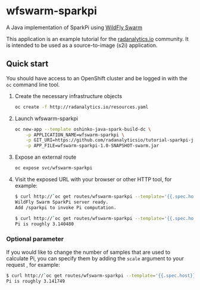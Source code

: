 # wfswarm-sparkpi
A Java implementation of SparkPi using [WildFly Swarm](http://wildfly-swarm.io/)

This application is an example tutorial for the
[radanalytics.io](http://radanalytics.io) community. It is intended to be
used as a source-to-image (s2i) application.

## Quick start

You should have access to an OpenShift cluster and be logged in with the
`oc` command line tool.

1. Create the necessary infrastructure objects
   ```bash
   oc create -f http://radanalytics.io/resources.yaml
   ```

1. Launch wfswarm-sparkpi
   ```bash
   oc new-app --template oshinko-java-spark-build-dc \
       -p APPLICATION_NAME=wfswarm-sparkpi \
       -p GIT_URI=https://github.com/radanalyticsio/tutorial-sparkpi-java-wfswarm \
       -p APP_FILE=wfswarm-sparkpi-1.0-SNAPSHOT-swarm.jar
   ```

1. Expose an external route
   ```bash
   oc expose svc/wfswarm-sparkpi
   ```

1. Visit the exposed URL with your browser or other HTTP tool, for example:
   ```bash
   $ curl http://`oc get routes/wfswarm-sparkpi --template='{{.spec.host}}'`/app
   WildFly Swarm SparkPi server ready.
   Add /sparkpi to invoke Pi computation.

   $ curl http://`oc get routes/wfswarm-sparkpi --template='{{.spec.host}}'`/app/sparkpi
   Pi is roughly 3.140480
   ```

### Optional parameter

If you would like to change the number of samples that are used to calculate
Pi, you can specify them by adding the `scale` argument to your request
, for example:

```bash
$ curl http://`oc get routes/wfswarm-sparkpi --template='{{.spec.host}}'`/app/sparkpi?scale=10
Pi is roughly 3.141749
```

